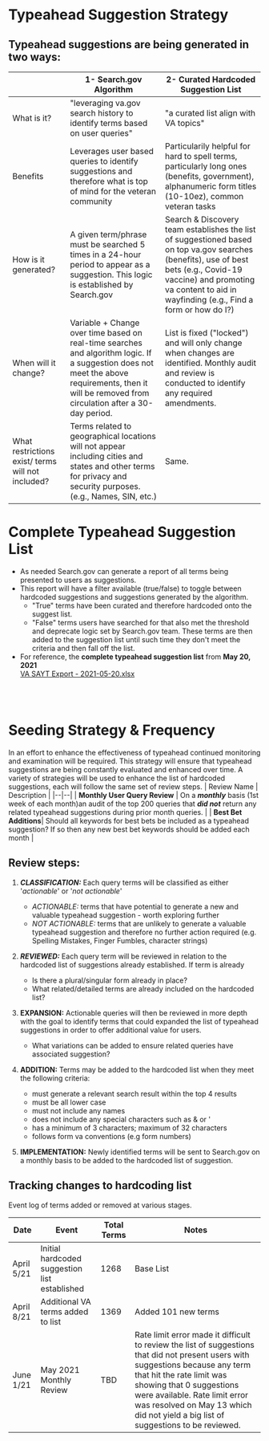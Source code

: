 

# Typeahead Suggestion Strategy

## Typeahead suggestions are being generated in two ways:

|                                                   | 1- Search.gov Algorithm                                                                                                                                                                            | 2- Curated Hardcoded Suggestion List                                                                                                                                                                                           |
|---------------------------------------------------|----------------------------------------------------------------------------------------------------------------------------------------------------------------------------------------------------|--------------------------------------------------------------------------------------------------------------------------------------------------------------------------------------------------------------------------------|
| What is it?                                       | "leveraging va.gov search history to identify terms based on user queries"                                                                                                                         | "a curated list align with VA topics"                                                                                                                                                                                          |
| Benefits                                          |  Leverages user based queries to identify suggestions and therefore what is top of mind for the veteran community                                                                                                                                                                                                  | Particularily helpful for hard to spell terms, particularly long ones (benefits, government), alphanumeric form titles (10-10ez), common veteran tasks                                                                         |
| How is it generated?                              | A given term/phrase must be searched 5 times in a 24-hour period to appear as a suggestion. This logic is established by Search.gov                                                                | Search & Discovery team establishes the list of suggestioned based on top va.gov searches (benefits), use of best bets (e.g., Covid-19 vaccine) and promoting va content to aid in wayfinding (e.g., Find a form or how do I?) |
| When will it change?                              | Variable + Change over time based on real-time searches and algorithm logic. If a suggestion does not meet the above requirements, then it will be removed from circulation after a 30-day period. | List is fixed ("locked") and will only change when changes are identified. Monthly audit and review is conducted to identify any required amendments.                                                                          |
| What restrictions exist/ terms will not included? | Terms related to geographical locations will not appear including cities and states and other terms for privacy and security purposes. (e.g., Names, SIN, etc.)                                    | Same.                                                                   
# Complete Typeahead Suggestion List
 - As needed Search.gov can generate a report of all terms being presented to users as suggestions. 
- This report will have a filter available (true/false) to toggle between hardcoded suggestions and suggestions generated by the algorithm. 
	- "True" terms have been curated and therefore hardcoded onto the suggest list.
	- "False" terms users have searched for that also met the threshold and deprecate logic set by Search.gov team. These terms are then added to the suggestion list until such time they don't meet the criteria and then fall off the list.
- For reference, the **complete typeahead suggestion list** from **May 20, 2021**  
[VA SAYT Export - 2021-05-20.xlsx](https://github.com/department-of-veterans-affairs/va.gov-team/files/6580580/VA.SAYT.Export.-.2021-05-20.xlsx)
<br/>
<br/>

# Seeding Strategy & Frequency
In an effort to enhance the effectiveness of typeahead continued monitoring and examination will be required. This strategy will ensure that typeahead suggestions are being constantly evaluated and enhanced over time. A variety of strategies will be used to enhance the list of hardcoded suggestions, each will follow the same set of review steps.
| Review Name | Description |
|--|--|
| **Monthly User Query Review** | On a ***monthly*** basis (1st week of each month)an audit of the top 200 queries that ***did not*** return any related typeahead suggestions during prior month queries. |
|  **Best Bet Additions**| Should all keywords for best bets be included as a typeahead suggestion? If so then any new best bet keywords should be added each month |





## Review steps:

1. ***CLASSIFICATION:*** Each query terms will be classified as either '*actionable*' or '*not actionable*'
    - *ACTIONABLE:* terms that have potential to generate a new and valuable typeahead suggestion - worth exploring further
    - *NOT ACTIONABLE:* terms that are unlikely to generate a valuable typeahead suggestion and therefore no further action required (e.g. Spelling Mistakes, Finger Fumbles, character strings)
    
2.  ***REVIEWED:*** Each query term will be reviewed in relation to the hardcoded list of suggestions already established. If term is already
    - Is there a plural/singular form already in place?
    - What related/detailed terms are already included on the hardcoded list?

3.  **EXPANSION:** Actionable queries will then be reviewed in more depth with the goal to identify terms that could expanded the list of typeahead suggestions in order to offer additional value for users. 
    
    - What variations can be added to ensure related queries have associated suggestion?


4. **ADDITION:** Terms may be added to the hardcoded list when they meet the following criteria:
    - must generate a relevant search result within the top 4 results
    - must be all lower case
    - must not include any names
    - does not include any special characters such as & or '
    - has a minimum of 3 characters; maximum of 32 characters
    - follows form va conventions (e.g form numbers)
    
 5. **IMPLEMENTATION:** Newly identified terms will be sent to Search.gov on a monthly basis to be added to the hardcoded list of suggestion. 




## Tracking changes to hardcoding list
Event log of terms added or removed at various stages.  

| Date          | Event                                         | Total Terms            | Notes     |
|---------------|-----------------------------------------------|------------------------|-----------|
| April 5/21| Initial hardcoded suggestion list established | 1268                   | Base List          |
| April 8/21 | Additional VA terms added to list             | 1369 |Added 101 new terms          |
| June 1/21  | May 2021 Monthly Review                            |    TBD                    | Rate limit error made it difficult to review the list of suggestions that did not present users with suggestions because any term that hit the rate limit was showing that 0 suggestions were available. Rate limit error was resolved on May 13 which did not yield a big list of suggestions to be reviewed.    |


